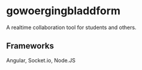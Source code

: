 # gowoergingbladdform
A realtime collaboration tool for students and others.

## Frameworks
Angular, Socket.io, Node.JS
